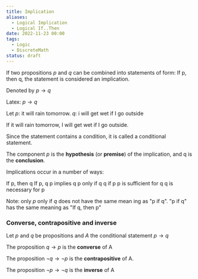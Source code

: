 ```yaml
---
title: Implication
aliases:
  - Logical Implication
  - Logical If..Then
date: 2022-11-23 00:00
tags:
  - Logic
  - DiscreteMath
status: draft
---
```


If two propositions $p$ and $q$ can be combined into statements of form: If p, then q, the statement is considered an implication.

Denoted by $p \rightarrow q$

Latex: $p \rightarrow q$

Let
$p$: it will rain tomorrow.
$q$: i will get wet if I go outside

If it will rain tomorrow, I will get wet if I go outside.

Since the statement contains a condition, it is called a conditional statement.

The component $p$ is the **hypothesis** (or **premise**) of the implication, and q is the **conclusion**.

Implications occur in a number of ways:

If p, then q
If p, q
p implies q
p only if q
q if p
p is sufficient for q
q is necessary for p

Note: only $p$ only if $q$ does not have the same mean ing as "p if q". "p if q" has the same meaning as "If q, then p"

### Converse, contrapositive and inverse

Let $p$ and $q$ be propositions and $A$ the conditional statement $p \rightarrow q$

The proposition $q \rightarrow p$ is the **converse** of A

The proposition $\neg q \rightarrow \neg p$ is the **contrapositive** of A.

The proposition $\neg p \rightarrow \neg q$ is the **inverse** of A
